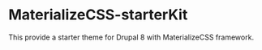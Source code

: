 # MaterializeCSS-starterKit
This provide a starter theme for Drupal 8 with MaterializeCSS framework.
